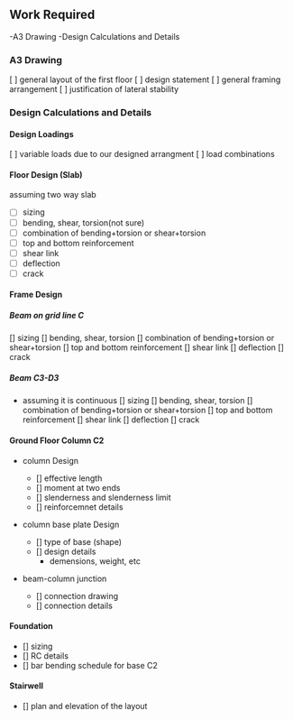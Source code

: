 ## Work Required
-A3 Drawing
-Design Calculations and Details

### A3 Drawing
[ ] general layout of the first floor
[ ] design statement
[ ] general framing arrangement
[ ] justification of lateral stability

### Design Calculations and Details

#### Design Loadings
[ ] variable loads due to our designed arrangment
[ ] load combinations

#### Floor Design (Slab)
assuming two way slab
- [ ] sizing
- [ ] bending, shear, torsion(not sure)
- [ ] combination of bending+torsion or shear+torsion
- [ ] top and bottom reinforcement
- [ ] shear link
- [ ] deflection
- [ ] crack

#### Frame Design

##### Beam on grid line C
[] sizing
[] bending, shear, torsion
[] combination of bending+torsion or shear+torsion
[] top and bottom reinforcement
[] shear link
[] deflection
[] crack

##### Beam C3-D3
- assuming it is continuous
[] sizing
[] bending, shear, torsion
[] combination of bending+torsion or shear+torsion
[] top and bottom reinforcement
[] shear link
[] deflection
[] crack

#### Ground Floor Column C2
- column Design
  - [] effective length
  - [] moment at two ends
  - [] slenderness and slenderness limit
  - [] reinforcemnet details

- column base plate Design
  - [] type of base (shape)
  - [] design details
    - demensions, weight, etc

- beam-column junction
  - [] connection drawing
  - [] connection details

#### Foundation
- [] sizing
- [] RC details
- [] bar bending schedule for base C2

#### Stairwell
- [] plan and elevation of the layout
